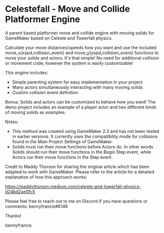 # Celestefall - Move and Collide Platformer Engine
A parent based platformer move and collide engine with moving solids for GameMaker based on Celeste and Towerfall physics.

Calculate your move distances/speeds how you want and use the included move_x(xspd,collision_event) and move_y(yspd,collision_event) functions to move your solids and actors. It's that simple! No need for additional collision or movement code, however the system is easily customizable!

This engine includes:
- Simple parenting system for easy implementation in your project
- Many actors simultaneously interacting with many moving solids
- Custom collision event definition

Bonus: Solids and actors can be customized to behave how you want! The demo project includes an example of a player actor and two different kinds of moving solids as examples.

Notes:
- This method was created using GameMaker 2.3 and has not been tested in earlier versions. It currently uses the compatibility mode for collisions found in the Main Project Settings of GameMaker.
- Solids must run their move functions before Actors do. In other words Solids should run their move functions in the Begin Step event, while Actors run their move functions in the Step event.

Credit to Maddy Thorson for sharing the original article which has been adapted to work with GameMaker. Please refer to the article for a detailed explanation of how this approach works: 

https://maddythorson.medium.com/celeste-and-towerfall-physics-d24bd2ae0fc5


Please feel free to reach out to me on Discord if you have questions or comments: bennyfrancis#6146

Thanks!

bennyfrancis
